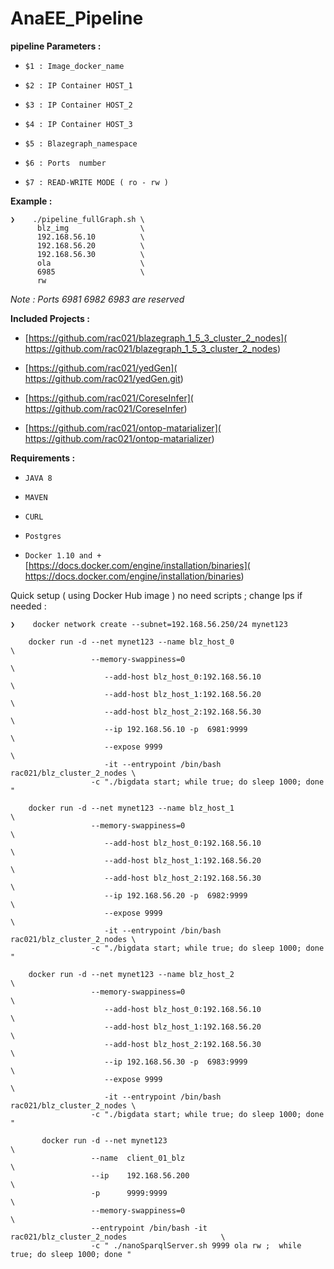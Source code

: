 # AnaEE_Pipeline

 **pipeline Parameters :**
 
-    `$1 : Image_docker_name`

-    `$2 : IP Container HOST_1 `

-    `$3 : IP Container HOST_2 `

-    `$4 : IP Container HOST_3 `

-    `$5 : Blazegraph_namespace`

-    `$6 : Ports  number `

-    `$7 : READ-WRITE MODE ( ro - rw )`


**Example :**

```
❯    ./pipeline_fullGraph.sh \
      blz_img                \
      192.168.56.10          \
      192.168.56.20          \
      192.168.56.30          \
      ola                    \
      6985                   \
      rw
```
*Note : Ports 6981 6982 6983 are reserved*
     
**Included Projects :** 

-    [https://github.com/rac021/blazegraph_1_5_3_cluster_2_nodes]( https://github.com/rac021/blazegraph_1_5_3_cluster_2_nodes)
   
-    [https://github.com/rac021/yedGen]( https://github.com/rac021/yedGen.git)
   
-    [https://github.com/rac021/CoreseInfer]( https://github.com/rac021/CoreseInfer)
   
-    [https://github.com/rac021/ontop-matarializer]( https://github.com/rac021/ontop-matarializer)
   
   

**Requirements :**

-    `JAVA 8`
    
-    `MAVEN`
   
-    `CURL `
    
-    `Postgres`

-    `Docker 1.10 and + ` [https://docs.docker.com/engine/installation/binaries]( https://docs.docker.com/engine/installation/binaries)
     
    
 

 Quick setup ( using Docker Hub image ) no need scripts ; change Ips if needed : 
 
 ```
❯    docker network create --subnet=192.168.56.250/24 mynet123

     docker run -d --net mynet123 --name blz_host_0                      \
                   --memory-swappiness=0	                                \
	                  --add-host blz_host_0:192.168.56.10                   \
	                  --add-host blz_host_1:192.168.56.20                   \
	                  --add-host blz_host_2:192.168.56.30                   \
	                  --ip 192.168.56.10 -p  6981:9999                      \
	                  --expose 9999                                         \
	                  -it --entrypoint /bin/bash rac021/blz_cluster_2_nodes \
                   -c "./bigdata start; while true; do sleep 1000; done  "
                   
     docker run -d --net mynet123 --name blz_host_1                      \
                   --memory-swappiness=0	                                \
	                  --add-host blz_host_0:192.168.56.10                   \
	                  --add-host blz_host_1:192.168.56.20                   \
	                  --add-host blz_host_2:192.168.56.30                   \
	                  --ip 192.168.56.20 -p  6982:9999                      \
	                  --expose 9999                                         \
	                  -it --entrypoint /bin/bash rac021/blz_cluster_2_nodes \
                   -c "./bigdata start; while true; do sleep 1000; done  "

     docker run -d --net mynet123 --name blz_host_2                      \
                   --memory-swappiness=0	                                \
	                  --add-host blz_host_0:192.168.56.10                   \
	                  --add-host blz_host_1:192.168.56.20                   \
	                  --add-host blz_host_2:192.168.56.30                   \
	                  --ip 192.168.56.30 -p  6983:9999                      \
	                  --expose 9999                                         \
	                  -it --entrypoint /bin/bash rac021/blz_cluster_2_nodes \
                   -c "./bigdata start; while true; do sleep 1000; done  "
         
	    docker run -d --net mynet123                                                            \
                   --name  client_01_blz                                                     \
                   --ip    192.168.56.200                                                    \
                   -p      9999:9999                                                         \
                   --memory-swappiness=0                                                     \
                   --entrypoint /bin/bash -it rac021/blz_cluster_2_nodes                     \
                   -c " ./nanoSparqlServer.sh 9999 ola rw ;  while true; do sleep 1000; done "         
                           
```
 
